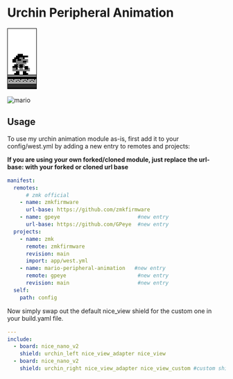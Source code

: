 # Urchin Peripheral Animation

![mario](./mario.gif)

![mario](./maionboard.gif)

## Usage

To use my urchin animation module as-is, first add it to your config/west.yml by adding a new entry to remotes and projects:

**If you are using your own forked/cloned module, just replace the url-base: with your forked or cloned url base**

```yml
manifest:
  remotes:
      # zmk official
    - name: zmkfirmware
      url-base: https://github.com/zmkfirmware
    - name: gpeye                         #new entry
      url-base: https://github.com/GPeye  #new entry
  projects:
    - name: zmk
      remote: zmkfirmware
      revision: main
      import: app/west.yml
    - name: mario-peripheral-animation   #new entry
      remote: gpeye                       #new entry
      revision: main                      #new entry
  self:
    path: config
```

Now simply swap out the default nice_view shield for the custom one in your build.yaml file.

```yml
---
include:
  - board: nice_nano_v2
    shield: urchin_left nice_view_adapter nice_view
  - board: nice_nano_v2
    shield: urchin_right nice_view_adapter nice_view_custom #custom shield
```